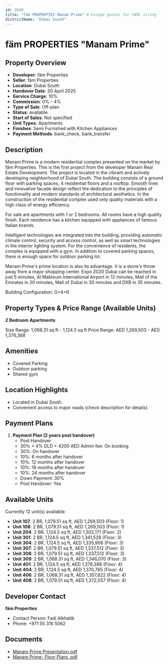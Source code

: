 ```yaml
---
id: 3549
title: "fäm PROPERTIES Manam Prime" # Escape quotes for YAML string
districtName: "Dubai South"
---
```


# fäm PROPERTIES "Manam Prime"

## Property Overview
- **Developer**: fäm Properties
- **Seller**: fäm Properties
- **Location**: Dubai South
- **Handover Date**: 30 April 2025
- **Service Charge**: 10%
- **Commission**: 0% - 4%
- **Type of Sale**: Off-plan
- **Status**: available
- **Start of Sales**: Not specified
- **Unit Types**: Apartments
- **Finishes**: Semi Furnished with Kitchen Appliances
- **Payment Methods**: bank_check, bank_transfer

## Description
Manam Prime is a modern residential complex presented on the market by fäm Properties. This is the first project from the developer Manam Real Estate Development. The project is located in the vibrant and actively developing neighborhood of Dubai South. The building consists of a ground floor with parking spaces, 4 residential floors and a rooftop. Smooth lines and innovative facade design reflect the dedication to the principles of functionality and modern standards of architectural aesthetics. In the construction of the residential complex used only quality materials with a high class of energy efficiency.

For sale are apartments with 1 or 2 bedrooms. All rooms have a high quality finish. Each residence has a kitchen equipped with appliances of famous Italian brands.

Intelligent technologies are integrated into the building, providing automatic climate control, security and access control, as well as smart technologies in the interior lighting system. For the convenience of residents, the complex is equipped with a gym. In addition to covered parking spaces, there is enough space for outdoor parking lot.

Manam Prime's prime location is also its advantage. It is a stone's throw away from a major shopping center. Expo 2020 Dubai can be reached in just 5 minutes, Al Maktoum International Airport in 12 minutes, Mall of the Emirates in 20 minutes, Mall of Dubai in 30 minutes and DXB in 35 minutes.

Building Configuration: G+4+R

## Property Types & Price Range (Available Units)
**2 Bedroom Apartments**

Size Range: 1,068.31 sq ft - 1,124.5 sq ft
Price Range: AED 1,269,503 - AED 1,376,388

## Amenities
- Covered Parking
- Outdoor parking
- Shared gym

## Location Highlights
- Located in Dubai South.
- Convenient access to major roads (check description for details).

## Payment Plans
1. **Payment Plan (2 years post handover)**
   - Post Handover
   - 30% + 4% DLD + 4200 AED Admin fee: On booking
   - 30%: On handover
   - 10%: 6 months after handover
   - 10%: 12 months after handover
   - 10%: 18 months after handover
   - 10%: 24 months after handover
   - Down Payment: 30%
   - Post Handover: Yes

## Available Units
Currently 12 unit(s) available:
- **Unit 107**: 2 BR, 1,079.51 sq ft, AED 1,269,503 (Floor: 1)
- **Unit 108**: 2 BR, 1,079.51 sq ft, AED 1,269,503 (Floor: 1)
- **Unit 204**: 2 BR, 1,124.5 sq ft, AED 1,302,171 (Floor: 2)
- **Unit 301**: 2 BR, 1,124.5 sq ft, AED 1,341,528 (Floor: 3)
- **Unit 304**: 2 BR, 1,124.5 sq ft, AED 1,335,906 (Floor: 3)
- **Unit 307**: 2 BR, 1,079.51 sq ft, AED 1,337,512 (Floor: 3)
- **Unit 308**: 2 BR, 1,079.51 sq ft, AED 1,337,512 (Floor: 3)
- **Unit 309**: 2 BR, 1,068.31 sq ft, AED 1,346,070 (Floor: 3)
- **Unit 401**: 2 BR, 1,124.5 sq ft, AED 1,376,388 (Floor: 4)
- **Unit 404**: 2 BR, 1,124.5 sq ft, AED 1,370,765 (Floor: 4)
- **Unit 406**: 2 BR, 1,068.31 sq ft, AED 1,357,822 (Floor: 4)
- **Unit 408**: 2 BR, 1,079.51 sq ft, AED 1,372,057 (Floor: 4)

## Developer Contact
**fäm Properties**
- Contact Person: Fadi Alkhatib
- Phone: +971 55 316 5062

## Documents
- [Manam Prime Presentation.pdf](https://cdn.geniemap.net/2024/11/07/Yp1Oscfgnmnj1nZef7xAtZiIjEEEqVwApaRUAZHm.pdf)
- [Manam Prime- Floor Plans .pdf](https://cdn.geniemap.net/2024/11/07/8v6ptWUS49HlkKyJSP5mYBuOfB06tdyiJwL33BM2.pdf)
